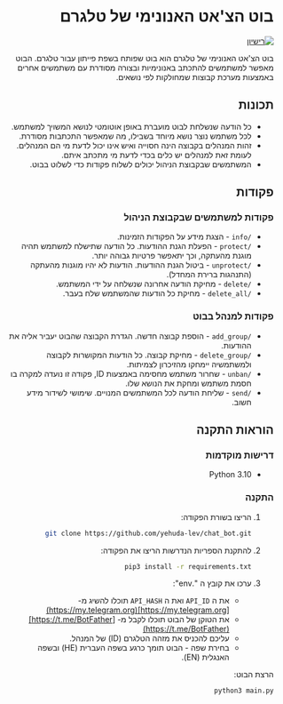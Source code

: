 <div dir="rtl">

# בוט הצ'אט האנונימי של טלגרם

[![רישיון](https://img.shields.io/badge/רישיון-MIT-blue.svg)](https://github.com/yehuda-lev/chat_bot/blob/main/LICENSE)

בוט הצ'אט האנונימי של טלגרם הוא בוט שפותח בשפת פייתון עבור טלגרם. הבוט מאפשר למשתמשים להתכתב באנונימיות ובצורה מסודרת עם משתמשים אחרים באמצעות מערכת קבוצות שמחולקות לפי נושאים.

## תכונות

- כל הודעה שנשלחת לבוט מועברת באופן אוטומטי לנושא המשויך למשתמש.
- לכל משתמש נוצר נושא מיוחד בשבילו, מה שמאפשר התכתבות מסודרת.
- זהות המנהלים בקבוצה הינה חסוייה ואיש אינו יכול לדעת מי הם המנהלים.
  לעומת זאת למנהלים יש כלים בכדי לדעת מי מתכתב איתם.
- המשתמשים שבקבוצת הניהול יכולים לשלוח פקודות כדי לשלוט בבוט.

## פקודות

### פקודות למשתמשים שבקבוצת הניהול

- `/info` - הצגת מידע על הפקודות הזמינות.
- `/protect` - הפעלת הגנת ההודעות. כל הודעה שתישלח למשתמש תהיה מוגנת מהעתקה, וכך יתאפשר פרטיות גבוהה יותר.
- `/unprotect` - ביטול הגנת ההודעות. הודעות לא יהיו מוגנות מהעתקה (התנהגות ברירת המחדל).
- `/delete` - מחיקת הודעה אחרונה שנשלחה על ידי המשתמש.
- `/delete_all` - מחיקת כל הודעות שהמשתמש שלח בעבר.

### פקודות למנהל בבוט

- `/add_group` - הוספת קבוצה חדשה. הגדרת הקבוצה שהבוט יעביר אליה את ההודעות.
- `/delete_group` - מחיקת קבוצה. כל הודעות המקושרות לקבוצה ולמשתמשיה יימחקו מהזיכרון לצמיתות.
- `/unban` - שחרור משתמש מחסימה באמצעות ID, פקודה זו נועדה למקרה בו חסמת משתמש ומחקת את הנושא שלו.
- `/send` - שליחת הודעה לכל המשתמשים המנויים. שימושי לשידור מידע חשוב.

## הוראות התקנה


### דרישות מוקדמות

- Python 3.10

### התקנה


1. הריצו בשורת הפקודה:

   ```bash
   git clone https://github.com/yehuda-lev/chat_bot.git
   
2. להתקנת הספריות הנדרשות הריצו את הפקודה:

   ```bash
   pip3 install -r requirements.txt
   
3. ערכו את קובץ ה ".env":

   - את ה `API_ID` ואת ה `API_HASH` תוכלו להשיג מ- [https://my.telegram.org](https://my.telegram.org)
   - את הטוקן של הבוט תוכלו לקבל מ- [https://t.me/BotFather](https://t.me/BotFather)
   - עליכם להכניס את מזהה הטלגרם (ID) של המנהל.
   - בחירת שפה - הבוט תומך כרגע בשפה העברית (HE) ובשפה האנגלית (EN).

הרצת הבוט:

   ```bash
   python3 main.py
